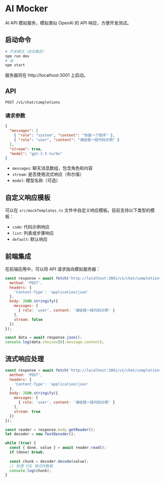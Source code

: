 # AI Mocker

AI API 模拟服务，模拟类似 OpenAI 的 API 响应，方便开发测试。


## 启动命令

```bash
# 开发模式（自动重启）
npm run dev
# 或
npm start
```

服务器将在 http://localhost:3001 上启动。


## API

```
POST /v1/chat/completions
```

### 请求参数

```json
{
  "messages": [
    { "role": "system", "content": "你是一个助手" },
    { "role": "user", "content": "请给我一段代码示例" }
  ],
  "stream": true,
  "model": "gpt-3.5-turbo"
}
```

- `messages`: 聊天消息数组，包含角色和内容
- `stream`: 是否使用流式响应（布尔值）
- `model`: 模型名称（可选）

## 自定义响应模板

可以在 `src/mockTemplates.ts` 文件中自定义响应模板。目前支持以下类型的模板：

- `code`: 代码示例响应
- `list`: 列表或步骤响应
- `default`: 默认响应


## 前端集成

在前端应用中，可以将 API 请求指向模拟服务器：

```javascript
const response = await fetch('http://localhost:3001/v1/chat/completions', {
  method: 'POST',
  headers: {
    'Content-Type': 'application/json'
  },
  body: JSON.stringify({
    messages: [
      { role: 'user', content: '请给我一段代码示例' }
    ],
    stream: false
  })
});

const data = await response.json();
console.log(data.choices[0].message.content);
```

## 流式响应处理

```javascript
const response = await fetch('http://localhost:3001/v1/chat/completions', {
  method: 'POST',
  headers: {
    'Content-Type': 'application/json'
  },
  body: JSON.stringify({
    messages: [
      { role: 'user', content: '请给我一段代码示例' }
    ],
    stream: true
  })
});

const reader = response.body.getReader();
let decoder = new TextDecoder();

while (true) {
  const { done, value } = await reader.read();
  if (done) break;
  
  const chunk = decoder.decode(value);
  // 处理 SSE 格式的数据
  console.log(chunk);
}
```